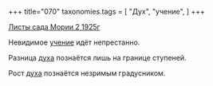 +++
title="070"
taxonomies.tags = [
 "Дух",
 "учение",
]
+++

[Листы сада Мории 2 1925г](/agni/1925)

Невидимое [учение](/tags/учение) идёт непрестанно.   

Разница [духа](/tags/Дух) познаётся лишь на границе ступеней.   

Рост [духа](/tags/Дух) познаётся незримым градусником.   

